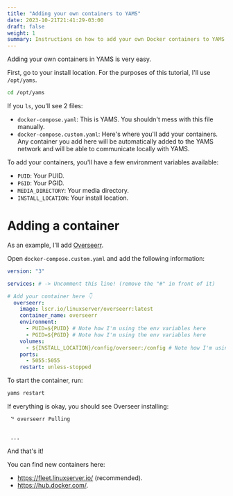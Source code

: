```yaml
---
title: "Adding your own containers to YAMS"
date: 2023-10-21T21:41:29-03:00
draft: false
weight: 1
summary: Instructions on how to add your own Docker containers to YAMS.
---
```


Adding your own containers in YAMS is very easy.

First, go to your install location. For the purposes of this tutorial, I'll use `/opt/yams`.

```bash
cd /opt/yams
```

If you `ls`, you'll see 2 files:
- `docker-compose.yaml`: This is YAMS. You shouldn't mess with this file manually.
- `docker-compose.custom.yaml`: Here's where you'll add your containers. Any container you add here will be automatically added to the YAMS network and will be able to communicate locally with YAMS.

To add your containers, you'll have a few environment variables available:

- `PUID`: Your PUID.
- `PGID`: Your PGID.
- `MEDIA_DIRECTORY`: Your media directory.
- `INSTALL_LOCATION`: Your install location.

# Adding a container

As an example, I'll add [Overseerr](https://overseerr.dev/).

Open `docker-compose.custom.yaml` and add the following information:

```yaml
version: "3"

services: # -> Uncomment this line! (remove the "#" in front of it)

# Add your container here 👇 
  overseerr:
    image: lscr.io/linuxserver/overseerr:latest
    container_name: overseerr
    environment:
      - PUID=${PUID} # Note how I'm using the env variables here
      - PGID=${PGID} # Note how I'm using the env variables here
    volumes:
      - ${INSTALL_LOCATION}/config/overseer:/config # Note how I'm using the env variables here
    ports:
      - 5055:5055
    restart: unless-stopped
```

To start the container, run:

```bash
yams restart
```

If everything is okay, you should see Overseer installing:

```bash
 ⠙ overseerr Pulling                                                                            5.2s


 ...
```

And that's it!

You can find new containers here:
- https://fleet.linuxserver.io/ (recommended).
- https://hub.docker.com/.
